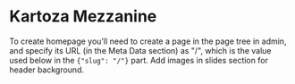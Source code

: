 # Kartoza Mezzanine

To create homepage you'll need to create a page in the page tree in admin, and specify its URL (in the Meta Data section) as "/", which is the value used below in the ``{"slug": "/"}`` part. Add images in slides section for header background.